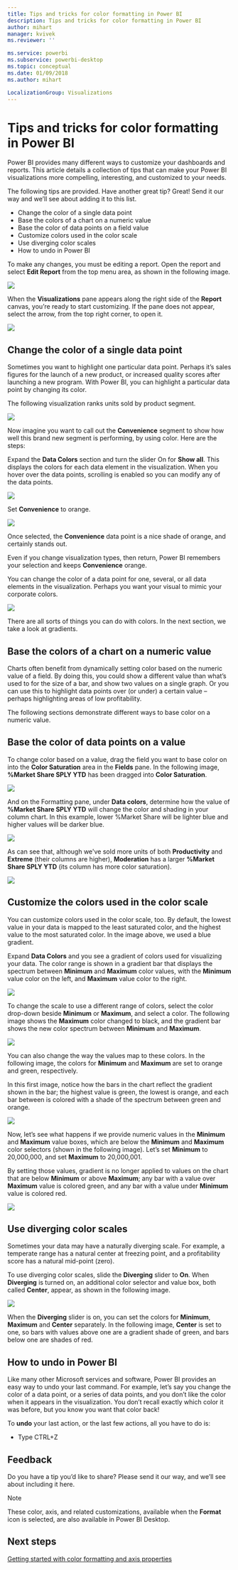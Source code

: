 ```yaml
---
title: Tips and tricks for color formatting in Power BI
description: Tips and tricks for color formatting in Power BI
author: mihart
manager: kvivek
ms.reviewer: ''

ms.service: powerbi
ms.subservice: powerbi-desktop
ms.topic: conceptual
ms.date: 01/09/2018
ms.author: mihart

LocalizationGroup: Visualizations
---
```

# Tips and tricks for color formatting in Power BI
Power BI provides many different ways to customize your dashboards and reports. This article details a collection of tips that can make your Power BI visualizations more compelling, interesting, and customized to your needs.

The following tips are provided. Have another great tip? Great! Send it our way and we’ll see about adding it to this list.

* Change the color of a single data point
* Base the colors of a chart on a numeric value
* Base the color of data points on a field value
* Customize colors used in the color scale
* Use diverging color scales
* How to undo in Power BI

To make any changes, you must be editing a report. Open the report and select **Edit Report** from the top menu area, as shown in the following image.

![](media/service-tips-and-tricks-for-color-formatting/power-bi-edit.png)

When the **Visualizations** pane appears along the right side of the **Report** canvas, you’re ready to start customizing. If the pane does not appear, select the arrow, from the top right corner, to open it.

![](media/service-tips-and-tricks-for-color-formatting/power-bi-formatting-pane.png)

## Change the color of a single data point
Sometimes you want to highlight one particular data point. Perhaps it’s sales figures for the launch of a new product, or increased quality scores after launching a new program. With Power BI, you can highlight a particular data point by changing its color.

The following visualization ranks units sold by product segment. 

![](media/service-tips-and-tricks-for-color-formatting/power-bi-grey.png)

Now imagine you want to call out the **Convenience** segment to show how well this brand new segment is performing, by using color. Here are the steps:

Expand the **Data Colors** section and turn the slider On for **Show all**. This displays the colors for each data element in the visualization. When you hover over the data points, scrolling is enabled so you can modify any of the data points.

![](media/service-tips-and-tricks-for-color-formatting/power-bi-show-all.png)

Set **Convenience** to orange. 

![](media/service-tips-and-tricks-for-color-formatting/power-bi-orange.png)

Once selected, the **Convenience** data point is a nice shade of orange, and certainly stands out.

Even if you change visualization types, then return, Power BI remembers your selection and keeps **Convenience** orange.

You can change the color of a data point for one, several, or all data elements in the visualization. Perhaps you want your visual to mimic your corporate colors. 

![](media/service-tips-and-tricks-for-color-formatting/power-bi-corporate.png)

There are all sorts of things you can do with colors. In the next section, we take a look at gradients.

## Base the colors of a chart on a numeric value
Charts often benefit from dynamically setting color based on the numeric value of a field. By doing this, you could show a different value than what’s used to for the size of a bar, and show two values on a single graph. Or you can use this to highlight data points over (or under) a certain value – perhaps highlighting areas of low profitability.

The following sections demonstrate different ways to base color on a numeric value.

## Base the color of data points on a value
To change color based on a value, drag the field you want to base color on into the **Color Saturation** area in the **Fields** pane. In the following image, **%Market Share SPLY YTD** has been dragged into **Color Saturation**. 

![](media/service-tips-and-tricks-for-color-formatting/power-bi-color-saturation.png)

And on the Formatting pane, under **Data colors**, determine how the value of **%Market Share SPLY YTD** will change the color and shading in your column chart. In this example, lower %Market Share will be lighter blue and higher values will be darker blue.


![](media/service-tips-and-tricks-for-color-formatting/power-bi-data-colors2.png)


As can see that, although we've sold more units of both **Productivity** and **Extreme** (their columns are higher), **Moderation** has a larger **%Market Share SPLY YTD** (its column has more color saturation).

![](media/service-tips-and-tricks-for-color-formatting/power-bi-saturation.png)

## Customize the colors used in the color scale
You can customize colors used in the color scale, too. By default, the lowest value in your data is mapped to the least saturated color, and the highest value to the most saturated color. In the image above, we used a blue gradient. 

Expand **Data Colors** and you see a gradient of colors used for visualizing your data. The color range is shown in a gradient bar that displays the spectrum between **Minimum** and **Maximum** color values, with the **Minimum** value color on the left, and **Maximum** value color to the right.

![](media/service-tips-and-tricks-for-color-formatting/power-bi-data-colors2.png)


To change the scale to use a different range of colors, select the color drop-down beside **Minimum** or **Maximum**, and select a color. The following image shows the **Maximum** color changed to black, and the gradient bar shows the new color spectrum between **Minimum** and **Maximum**.

![](media/service-tips-and-tricks-for-color-formatting/tipstrickscolor_11.png)

You can also change the way the values map to these colors. In the following image, the colors for **Minimum** and **Maximum** are set to orange and green, respectively.

In this first image, notice how the bars in the chart reflect the gradient shown in the bar; the highest value is green, the lowest is orange, and each bar between is colored with a shade of the spectrum between green and orange.

![](media/service-tips-and-tricks-for-color-formatting/tipstrickscolor_12.png)

Now, let’s see what happens if we provide numeric values in the **Minimum** and **Maximum** value boxes, which are below the **Minimum** and **Maximum** color selectors (shown in the following image). Let’s set **Minimum** to 20,000,000, and set **Maximum** to 20,000,001.

By setting those values, gradient is no longer applied to values on the chart that are below **Minimum** or above **Maximum**; any bar with a value over **Maximum** value is colored green, and any bar with a value under **Minimum** value is colored red.

![](media/service-tips-and-tricks-for-color-formatting/tipstrickscolor_13.png)

## Use diverging color scales
Sometimes your data may have a naturally diverging scale. For example, a temperate range has a natural center at freezing point, and a profitability score has a natural mid-point (zero).

To use diverging color scales, slide the **Diverging** slider to **On**. When **Diverging** is turned on, an additional color selector and value box, both called **Center**, appear, as shown in the following image.

![](media/service-tips-and-tricks-for-color-formatting/tipstrickscolor_14.png)

When the **Diverging** slider is on, you can set the colors for **Minimum**, **Maximum** and **Center** separately. In the following image, **Center** is set to one, so bars with values above one are a gradient shade of green, and bars below one are shades of red.

## How to undo in Power BI
Like many other Microsoft services and software, Power BI provides an easy way to undo your last command. For example, let’s say you change the color of a data point, or a series of data points, and you don’t like the color when it appears in the visualization. You don’t recall exactly which color it was before, but you know you want that color back!

To **undo** your last action, or the last few actions, all you have to do is:

- Type CTRL+Z

## Feedback
Do you have a tip you’d like to share? Please send it our way, and we’ll see about including it here.

>[!NOTE]
>These color, axis, and related customizations, available when the **Format** icon is selected, are also available in Power BI Desktop.

## Next steps
[Getting started with color formatting and axis properties](service-getting-started-with-color-formatting-and-axis-properties.md)


